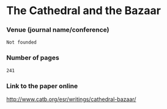 # The Cathedral and the Bazaar

### Venue (journal name/conference)
```
Not founded 
```
### Number of pages
```
241
```
### Link to the paper online

http://www.catb.org/esr/writings/cathedral-bazaar/
